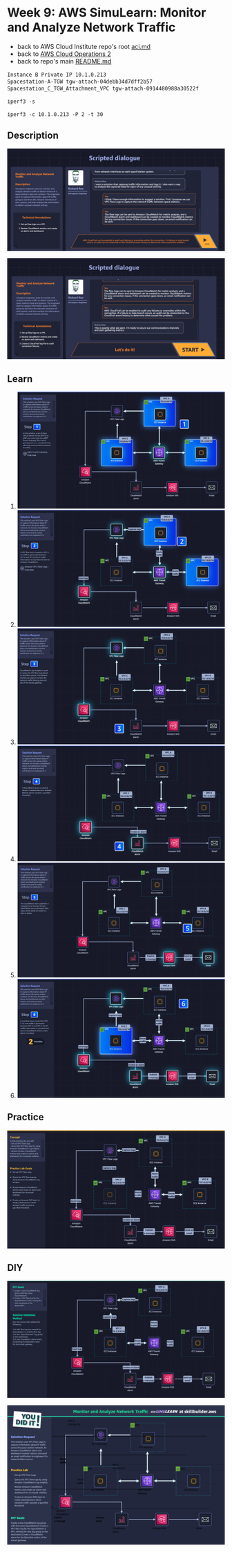 # Week 9: AWS SimuLearn: Monitor and Analyze Network Traffic

* back to AWS Cloud Institute repo's root [aci.md](../aci.md)
* back to [AWS Cloud Operations 2](../aws-cloud-operations-2.md)
* back to repo's main [README.md](../../../../README.md)

```text
Instance B Private IP 10.1.0.213
Spacestation-A-TGW tgw-attach-04debb34d7dff2b57
Spacestation_C_TGW_Attachment_VPC tgw-attach-0914480988a30522f
```

```shell
iperf3 -s
```

```shell
iperf3 -c 10.1.0.213 -P 2 -t 30
```

## Description

![Monitor and Analyze Network Traffic Description](./images/W090SimuLearn1Img10AnalyzeNetworkTrafficDescription.png)

![Monitor and Analyze Network Traffic Description 2](./images/W090SimuLearn1Img12AnalyzeNetworkTrafficDescription2.png)

## Learn

1. ![AWS Transit Gateway](./images/W090SimuLearn1Img20AwsTransitGateway.png)
2. ![VPC Flow Logs](./images/W090SimuLearn1Img22VpcFlowLogs.png)
3. ![AWS CloudWatch Insights](./images/W090SimuLearn1Img24AwsCloudWatchInsights.png)
4. ![AWS CloudWatch alarm](./images/W090SimuLearn1Img26AwsCloudWatchAlarm.png)
5. ![Amazon Simple Notification Service](./images/W090SimuLearn1Img28AwsCloudWarchAlarmSns.png)
6. ![Network Traffic Monitoring](./images/W090SimuLearn1Img30ArchitectureDiagram.png)

## Practice

![Practice Goals Architecture Diagram](./images/W090SimuLearn1Img32ArchitectureDiagramPracticeGoals.png)

## DIY

![Architecture Diagram](./images/W090SimuLearn1Img40ArchitectureDiagramDiy.png)

![Confirmation](./images/W090SimuLearn1Img50MonitorandAnalyzeNetworkTraffic.png)
